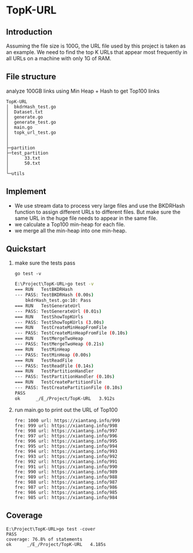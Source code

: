 # TopK-URL

## Introduction

Assuming the file size is 100G, the URL file used by this project is taken as an example. We need to find the top K URLs that appear most frequently in all URLs on a machine with only 1G of RAM.

## File structure

analyze 100GB links using Min Heap + Hash to get Top100 links

```tree
TopK-URL
│  bkdrHash_test.go
│  Dataset.txt
│  generate.go
│  generate_test.go
│  main.go
│  topk_url_test.go
│
│
├─partition
├─test_partition
│      33.txt
│      50.txt
│
└─utils
```

## Implement

* We use stream data to process very large files and use the BKDRHash function to assign different URLs to different files. But make sure the same URL in the huge file needs to appear in the same file.
* we calculate a Top100 min-heap for each file.
* we merge all the min-heap into one min-heap.

## Quickstart

1. make sure the tests pass

   `go test -v`

   ```bash
   E:\Project\TopK-URL>go test -v
   === RUN   TestBKDRHash
   --- PASS: TestBKDRHash (0.00s)
       bkdrHash_test.go:10: Pass
   === RUN   TestGenerateUrl
   --- PASS: TestGenerateUrl (0.01s)
   === RUN   TestShowTopKUrls
   --- PASS: TestShowTopKUrls (3.00s)
   === RUN   TestCreateMinHeapFromFile
   --- PASS: TestCreateMinHeapFromFile (0.10s)
   === RUN   TestMergeTwoHeap
   --- PASS: TestMergeTwoHeap (0.21s)
   === RUN   TestMinHeap
   --- PASS: TestMinHeap (0.00s)
   === RUN   TestReadFile
   --- PASS: TestReadFile (0.14s)
   === RUN   TestPartitionHandler
   --- PASS: TestPartitionHandler (0.10s)
   === RUN   TestCreatePartitionFile
   --- PASS: TestCreatePartitionFile (0.10s)
   PASS
   ok      _/E_/Project/TopK-URL   3.912s
   ```

   

2. run main.go to print out the URL of Top100

   ```
   fre: 1000 url: https://xiantang.info/999
   fre: 999 url: https://xiantang.info/998
   fre: 998 url: https://xiantang.info/997
   fre: 997 url: https://xiantang.info/996
   fre: 996 url: https://xiantang.info/995
   fre: 995 url: https://xiantang.info/994
   fre: 994 url: https://xiantang.info/993
   fre: 993 url: https://xiantang.info/992
   fre: 992 url: https://xiantang.info/991
   fre: 991 url: https://xiantang.info/990
   fre: 990 url: https://xiantang.info/989
   fre: 989 url: https://xiantang.info/988
   fre: 988 url: https://xiantang.info/987
   fre: 987 url: https://xiantang.info/986
   fre: 986 url: https://xiantang.info/985
   fre: 985 url: https://xiantang.info/984
   ```

## Coverage

```
E:\Project\TopK-URL>go test -cover
PASS
coverage: 76.8% of statements
ok      _/E_/Project/TopK-URL   4.185s
```

